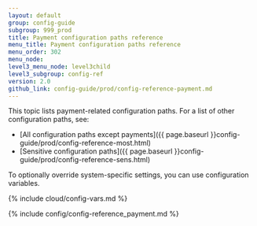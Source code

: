```yaml
---
layout: default
group: config-guide
subgroup: 999_prod
title: Payment configuration paths reference
menu_title: Payment configuration paths reference
menu_order: 302
menu_node: 
level3_menu_node: level3child
level3_subgroup: config-ref
version: 2.0
github_link: config-guide/prod/config-reference-payment.md
---
```


This topic lists payment-related configuration paths. For a list of other configuration paths, see:

*	[All configuration paths except payments]({{ page.baseurl }}config-guide/prod/config-reference-most.html)
*	[Sensitive configuration paths]({{ page.baseurl }}config-guide/prod/config-reference-sens.html)

To optionally override system-specific settings, you can use configuration variables.

{% include cloud/config-vars.md %}



{% include config/config-reference_payment.md %}
 